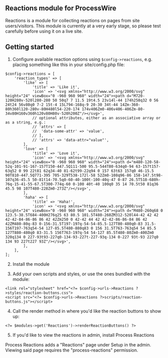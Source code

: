 Reactions module for ProcessWire
--------------------------------

Reactions is a module for collecting reactions on pages from site users/visitors. This module is currently at a very early stage, so please test carefully before using it on a live site.

## Getting started

1. Configure available reaction options using `$config->reactions`, e.g. placing something like this in your site/config.php file:

```
$config->reactions = [
	'reaction_types' => [
		'like' => [
			'title' => 'Like it',
			'icon' => '<svg xmlns="http://www.w3.org/2000/svg" height="24" viewBox="0 -960 960 960" width="24"><path d="M720-120H280v-520l280-280 50 50q7 7 11.5 19t4.5 23v14l-44 174h258q32 0 56 24t24 56v80q0 7-2 15t-4 15L794-168q-9 20-30 34t-44 14Zm-360-80h360l120-280v-80H480l54-220-174 174v406Zm0-406v406-406Zm-80-34v80H160v360h120v80H80v-520h200Z"/></svg>',
			// optional attributes, either as an associative array or as a string, e.g.:
			// 'attrs' => [
			// 	'data-some-attr' => 'value',
			// ],
			// 'attrs' => 'data-attr="value"',
		],
		'love' => [
			'title' => 'Love it',
			'icon' => '<svg xmlns="http://www.w3.org/2000/svg" height="24" viewBox="0 -960 960 960" width="24"><path d="m480-120-58-52q-101-91-167-157T150-447.5Q111-500 95.5-544T80-634q0-94 63-157t157-63q52 0 99 22t81 62q34-40 81-62t99-22q94 0 157 63t63 157q0 46-15.5 90T810-447.5Q771-395 705-329T538-172l-58 52Zm0-108q96-86 158-147.5t98-107q36-45.5 50-81t14-70.5q0-60-40-100t-100-40q-47 0-87 26.5T518-680h-76q-15-41-55-67.5T300-774q-60 0-100 40t-40 100q0 35 14 70.5t50 81q36 45.5 98 107T480-228Zm0-273Z"/></svg>',
		],
		'haha' => [
			'title' => 'Haha!',
			'icon' => '<svg xmlns="http://www.w3.org/2000/svg" height="24" viewBox="0 -960 960 960" width="24"><path d="M480-260q68 0 123.5-38.5T684-400H276q25 63 80.5 101.5T480-260ZM312-520l44-42 42 42 42-42-84-86-86 86 42 42Zm250 0 42-42 44 42 42-42-86-86-84 86 42 42ZM480-80q-83 0-156-31.5T197-197q-54-54-85.5-127T80-480q0-83 31.5-156T197-763q54-54 127-85.5T480-880q83 0 156 31.5T763-763q54 54 85.5 127T880-480q0 83-31.5 156T763-197q-54 54-127 85.5T480-80Zm0-400Zm0 320q134 0 227-93t93-227q0-134-93-227t-227-93q-134 0-227 93t-93 227q0 134 93 227t227 93Z"/></svg>',
		],
	],
];
```

2. Install the module

3. Add your own scripts and styles, or use the ones bundled with the module:

```
<link rel="stylesheet" href="<?= $config->urls->Reactions ?>styles/reaction-buttons.css">
<script src="<?= $config->urls->Reactions ?>scripts/reaction-buttons.js"></script>
```

4. Call the render method in where you'd like the reaction buttons to show up:

```
<?= $modules->get('Reactions')->renderReactionButtons() ?>
```

5. If you'd like to view the reactions in admin, install Process Reactions

Process Reactions adds a "Reactions" page under Setup in the admin. Viewing said page requires the "process-reactions" permission.
